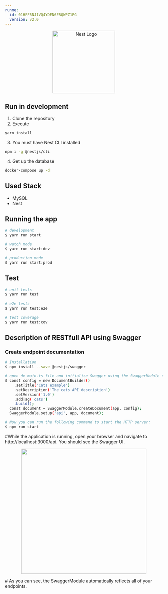 ```yaml
---
runme:
  id: 01HFF5NJ1VQ4YDEN6ERQWPZ1PG
  version: v2.0
---
```


<p align="center">
  <a href="http://nestjs.com/" target="blank"><img src="https://nestjs.com/img/logo-small.svg" width="200" alt="Nest Logo" /></a>
</p>

## Run in development

1. Clone the repository
2. Execute

```sh {"id":"01HFF5NJ1VQ4YDEN6ERD7M8G3A"}
yarn install

```

3. You must have Nest CLI installed

```sh {"id":"01HFF5NJ1VQ4YDEN6ERG85P73B"}
npm i -g @nestjs/cli

```

4. Get up the database

```sh {"id":"01HFF5NJ1VQ4YDEN6ERHF43MKN"}
docker-compose up -d

```

## Used Stack

* MySQL
* Nest

## Running the app

```bash {"id":"01HFF5NJ1VQ4YDEN6ERJCJ7MJN"}
# development
$ yarn run start

# watch mode
$ yarn run start:dev

# production mode
$ yarn run start:prod

```

## Test

```bash {"id":"01HFF5NJ1VQ4YDEN6ERP2AHJJX"}
# unit tests
$ yarn run test

# e2e tests
$ yarn run test:e2e

# test coverage
$ yarn run test:cov

```

## Description of RESTfull API using Swagger

### Create endpoint documentation

```bash {"id":"01HFF5NJ1VQ4YDEN6ERPC4AC57"}
# Installation
$ npm install --save @nestjs/swagger

# open de main.ts file and initialize Swagger using the SwaggerModule class:
$ const config = new DocumentBuilder()
    .setTitle('Cats example')
    .setDescription('The cats API description')
    .setVersion('1.0')
    .addTag('cats')
    .build();
  const document = SwaggerModule.createDocument(app, config);
  SwaggerModule.setup('api', app, document);

# Now you can run the following command to start the HTTP server:
$ npm run start
```

#While the application is running, open your browser and navigate to http://localhost:3000/api. You should see the Swagger UI.

<p align="center">
  <a href="http://nestjs.com/" target="blank"><img src="https://docs.nestjs.com/assets/swagger1.png" width="400" alt="" /></a>
</p>
# As you can see, the SwaggerModule automatically reflects all of your endpoints.
